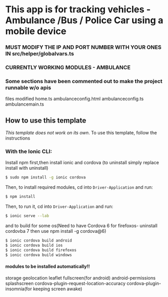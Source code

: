 
# This app is for  tracking vehicles - Ambulance /Bus / Police Car using a mobile device
### MUST MODIFY THE IP AND PORT NUMBER WITH YOUR ONES IN src/helper/globalvars.ts
### CURRENTLY WORKING MODULES - AMBULANCE
### Some sections have been commented out to make the project runnable w/o apis
files modified
home.ts
ambulanceconfig.html
ambulanceconfig.ts
ambulancemain.ts

## How to use this template

*This template does not work on its own*. 
To use this template, follow the instructions

### With the Ionic CLI:

Install npm first,then install ionic and cordova (to uninstall simply replace install with uninstall)

```bash
$ sudo npm install -g ionic cordova
```

Then, to install required modules, cd into `Driver-Application` and run:

```bash
$ npm install
```
Then, to run it, cd into `Driver-Application` and run:

```bash
$ ionic serve --lab
```
and to build for some os(Need to have Cordova 6 for firefoxos- uninstall cordovba 7 then use npm install -g cordova@6)

```bash
$ ionic cordova build android
$ ionic cordova build ios
$ ionic cordova build firefoxos
$ ionic cordova build windows
```
#### modules to be installed automatically!!

storage
geolocation
leaflet
fullscreen(for android)
android-permissions
splashscreen
cordova-plugin-request-location-accuracy
cordova-plugin-insomnia(for keeping screen awake)



